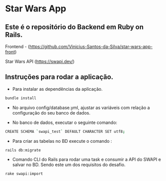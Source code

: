 # Star Wars App
## Este é o repositório do Backend em Ruby on Rails.


Frontend - (https://github.com/Vinicius-Santos-da-Silva/star-wars-app-front)

Star Wars API (https://swapi.dev/)

## Instruções para rodar a aplicação.

- Para instalar as dependências da aplicação.
```sh
bundle install
```

- No arquivo config/database.yml, ajustar as variáveis com relação a configuração do seu banco de dados.

-  No banco de dados, executar o seguinte comando:
```sh
CREATE SCHEMA `swapi_test` DEFAULT CHARACTER SET utf8;
```
-  Para criar as tabelas no BD execute o comando :
```sh
rails db:migrate
```

- Comando CLI do Rails para rodar uma task e consumir a API do SWAPI e salvar no BD. Sendo este um dos requisitos do desafio.
```sh
rake swapi:import
```
